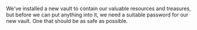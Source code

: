We've installed a new vault to contain our valuable resources and treasures, 
but before we can put anything into it, we need a suitable password for our new vault. 
One that should be as safe as possible.
